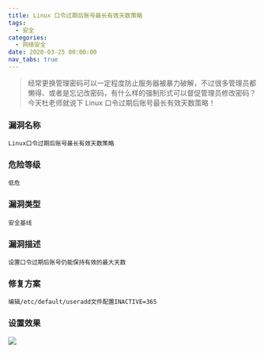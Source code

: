 ```yaml
---
title: Linux 口令过期后账号最长有效天数策略
tags:
  - 安全
categories:
  - 网络安全
date: 2020-03-25 00:00:00
nav_tabs: true
---
```


> 经常更换管理密码可以一定程度防止服务器被暴力破解，不过很多管理员都懒得、或者是忘记改密码，有什么样的强制形式可以督促管理员修改密码？今天杜老师就说下 Linux 口令过期后账号最长有效天数策略！

<!-- more -->

### 漏洞名称

```
Linux口令过期后账号最长有效天数策略
```

### 危险等级

```
低危
```

### 漏洞类型

```
安全基线
```

### 漏洞描述

```
设置口令过期后账号仍能保持有效的最大天数
```

### 修复方案

```
编辑/etc/default/useradd文件配置INACTIVE=365
```

### 设置效果

![](https://cdn.dusays.com/2020/03/204-1.jpg)
